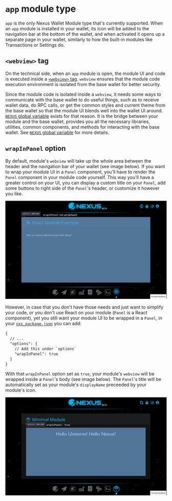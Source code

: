 # `app` module type

`app` is the only Nexus Wallet Module type that's currently supported. When an `app` module is installed in your wallet, its icon will be added to the navigation bar at the bottom of the wallet, and when activated it opens up a separate page in your wallet, similarly to how the built-in modules like Transactions or Settings do.

## `<webview>` tag

On the technical side, when an `app` module is open, the module UI and code is executed inside a [`<webview>` tag](https://electronjs.org/docs/api/webview-tag). `webview` ensures that the module code execution environment is isolated from the base wallet for better security.

Since the module code is isolated inside a `webview`, it needs some ways to communicate with the base wallet to do useful things, such as to receive wallet data, do RPC calls, or get the common styles and current theme from the base wallet so that the module UI blends well into the wallet UI around. [`NEXUS` global variable](./nexus-globalvariable.md) exists for that reason. It is the bridge between your module and the base wallet, provides you all the necessary libraries, utilities, common components, and methods for interacting with the base wallet. See [`NEXUS` global variable](./nexus-globalvariable.md) for more details.

## `wrapInPanel` option

By default, module's `webview` will take up the whole area between the header and the navigation bar of your wallet (see image below). If you want to wrap your module UI in a `Panel` component, you'll have to render the `Panel` component in your module code yourself. This way you'll have a greater control on your UI, you can display a custom title on your `Panel`, add some buttons to right side of the `Panel`'s header, or customize it however you like. 

![webview's area by default](./webview.JPG)

However, in case that you don't have those needs and just want to simplify your code, or you don't use React on your module (`Panel` is a React component), yet you still want your module UI to be wrapped in a `Panel`, in your [`nxs_package.json`](../nxs_package.json.md) you can add:

```
{
  // ...
  "options": {
    // Add this under `options`
    "wrapInPanel": true
  }
}
```

With that `wrapInPanel` option set as `true`, your module's `webview` will be wrapped inside a `Panel`'s body (see image below). The `Panel`'s title will be automatically set as your module's `displayName` preceeded by your module's icon.

![webview's area with wrapInPanel option](./webview-wrapInPanel.JPG)